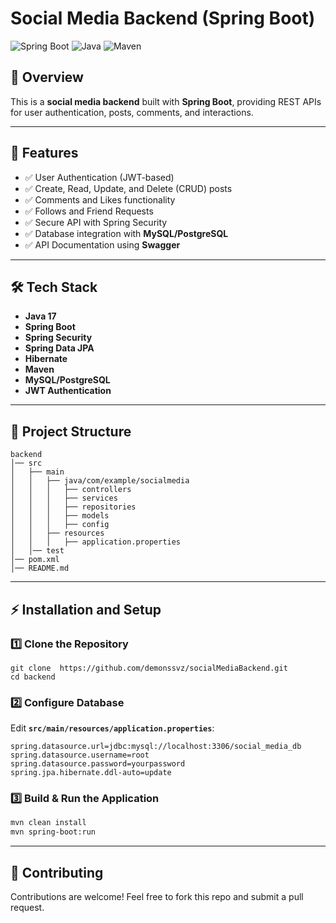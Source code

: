 

# **Social Media Backend (Spring Boot)**

![Spring Boot](https://img.shields.io/badge/Spring%20Boot-2.7.5-brightgreen.svg) ![Java](https://img.shields.io/badge/Java-17-blue.svg) ![Maven](https://img.shields.io/badge/Maven-Build-orange.svg)

## **📌 Overview**
This is a **social media backend** built with **Spring Boot**, providing REST APIs for user authentication, posts, comments, and interactions.

---

## **🚀 Features**
- ✅ User Authentication (JWT-based)
- ✅ Create, Read, Update, and Delete (CRUD) posts
- ✅ Comments and Likes functionality
- ✅ Follows and Friend Requests
- ✅ Secure API with Spring Security
- ✅ Database integration with **MySQL/PostgreSQL**
- ✅ API Documentation using **Swagger**

---

## **🛠️ Tech Stack**
- **Java 17**
- **Spring Boot**
- **Spring Security**
- **Spring Data JPA**
- **Hibernate**
- **Maven**
- **MySQL/PostgreSQL**
- **JWT Authentication**

---

## **📂 Project Structure**
```
backend
│── src
│   ├── main
│   │   ├── java/com/example/socialmedia
│   │   │   ├── controllers
│   │   │   ├── services
│   │   │   ├── repositories
│   │   │   ├── models
│   │   │   ├── config
│   │   ├── resources
│   │   │   ├── application.properties
│   │── test
│── pom.xml
│── README.md
```

---

## **⚡ Installation and Setup**
### **1️⃣ Clone the Repository**
```bash[
git clone  https://github.com/demonssvz/socialMediaBackend.git 
cd backend
```

### **2️⃣ Configure Database**
Edit **`src/main/resources/application.properties`**:

```
spring.datasource.url=jdbc:mysql://localhost:3306/social_media_db
spring.datasource.username=root
spring.datasource.password=yourpassword
spring.jpa.hibernate.ddl-auto=update
```

### **3️⃣ Build & Run the Application**
```bash
mvn clean install
mvn spring-boot:run
```

---
 

## **📌 Contributing**
Contributions are welcome! Feel free to fork this repo and submit a pull request.

 
